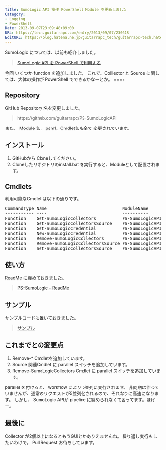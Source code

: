 ```yaml
---
Title: SumoLogic API 操作 PowerShell Module を更新しました
Category:
- Logging
- PowerShell
Date: 2013-09-07T23:09:48+09:00
URL: https://tech.guitarrapc.com/entry/2013/09/07/230948
EditURL: https://blog.hatena.ne.jp/guitarrapc_tech/guitarrapc-tech.hatenablog.com/atom/entry/11696248318757675960
---
```


<p>SumoLogic については、以前も紹介しました。</p>
<blockquote><a href="http://guitarrapc.wordpress.com/2013/08/16/sumologic-api-%e3%82%92-powershell-%e3%81%a7%e5%88%a9%e7%94%a8%e3%81%99%e3%82%8b/" target="_blank">SumoLogic API を PowerShell で利用する</a></blockquote>
<p>今回 いくつか function を追加しました。 これで、Coillector と Source に関しては、大体の操作が PowerShell でできるかなーとか。 ====</p>
<h2>Repository</h2>
<p>GitHub Repository 名を変更しました。</p>
<blockquote>https://github.com/guitarrapc/PS-SumoLogicAPI</blockquote>
<p>また、 Module 名、 psm1、Cmdlet名も全て 変更されています。</p>
<h2>インストール</h2>
<ol>
<li>GitHubから Cloneしてください。</li>
<li>Cloneしたリポジトリのinstall.bat を実行すると、Moduleとして配置されます。</li>
</ol>
<h2>Cmdlets</h2>
<p>利用可能なCmdlet は以下の通りです。</p>
<pre class="brush: powershell">CommandType Name                             ModuleName     
----------- ----                             ----------     
Function    Get-SumoLogicCollectors          PS-SumoLogicAPI
Function    Get-SumoLogicCollectorsSource    PS-SumoLogicAPI
Function    Get-SumoLogicCredential          PS-SumoLogicAPI
Function    New-SumoLogicCredential          PS-SumoLogicAPI
Function    Remove-SumoLogicCollectors       PS-SumoLogicAPI
Function    Remove-SumoLogicCollectorsSource PS-SumoLogicAPI
Function    Set-SumoLogicCollectorsSource    PS-SumoLogicAPI
</pre>
<h2>使い方</h2>
<p>ReadMe に纏めておきました。</p>
<blockquote><a href="https://github.com/guitarrapc/PS-SumoLogicAPI/blob/master/README.md" target="_blank">PS-SumoLogic - ReadMe</a></blockquote>
<h2>サンプル</h2>
<p>サンプルコードも置いておきました。</p>
<blockquote><a href="https://github.com/guitarrapc/PS-SumoLogicAPI/tree/master/Sample" target="_blank">サンプル</a></blockquote>
<h2>これまでとの変更点</h2>
<ol>
<li>Remove-* Cmdletを追加しています。</li>
<li>Source 関連Cmdlet に parallel スイッチを追加しています。</li>
<li>Remove-SumoLogicCollectors Cmdlet に parallel スイッチを追加しています。</li>
</ol>
<p>parallel を付けると、 workflow により 5並列に実行されます。 非同期は作っていませんが、通常のリクエストが5並列化されるので、それなりに高速になります。 しかし、 SumoLogic APIが pipeline に纏められなくて困ってます。ほげー。</p>
<h2>最後に</h2>
<p>Collector が2個以上になるともうGUIとかありえませんね。 繰り返し実行もしたいわけで。 Pull Request お待ちしています。</p>
